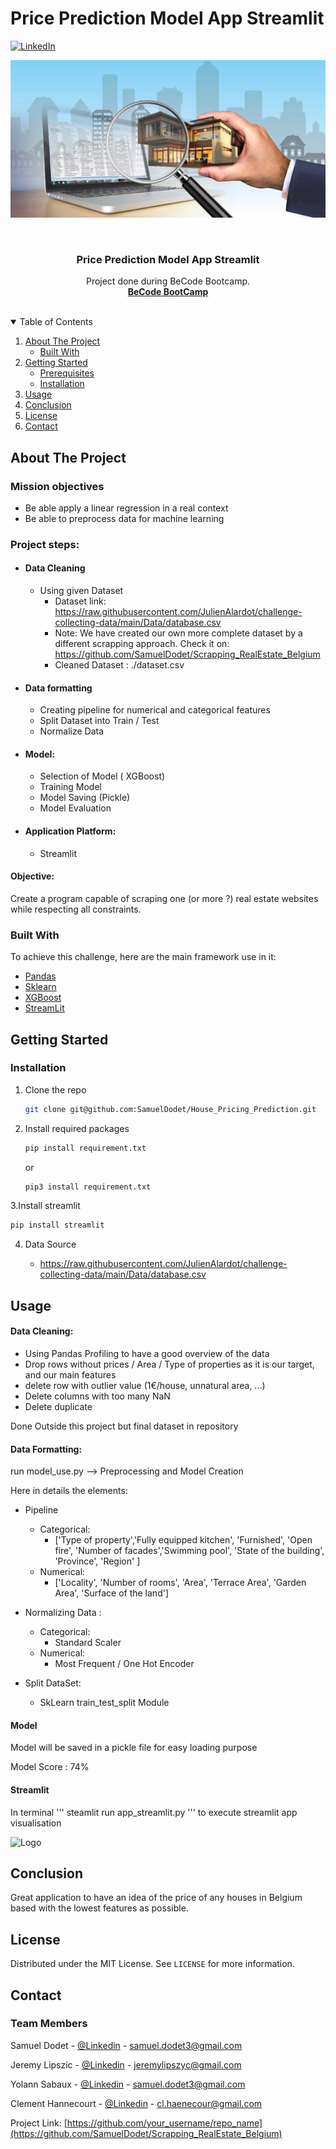 # Price Prediction Model App Streamlit



[![LinkedIn][linkedin-shield]](https://www.linkedin.com/in/samuel-dodet/)


![Logo](https://github.com/SamuelDodet/Scrapping_RealEstate_Belgium/blob/main/image/logo.png)
<!-- PROJECT LOGO -->
<br />
<p align="center">
    

  <h3 align="center">Price Prediction Model App Streamlit</h3>

  <p align="center">
    Project done during BeCode Bootcamp.
    <br />
    <a href="https://becode.org/learn/ai-bootcamp/"><strong> BeCode BootCamp </strong></a>
    <br />
    <br />

  </p>
</p>



<!-- TABLE OF CONTENTS -->
<details open="open">
  <summary>Table of Contents</summary>
  <ol>
    <li>
      <a href="#about-the-project">About The Project</a>
      <ul>
        <li><a href="#built-with">Built With</a></li>
      </ul>
    </li>
    <li>
      <a href="#getting-started">Getting Started</a>
      <ul>
        <li><a href="#prerequisites">Prerequisites</a></li>
        <li><a href="#installation">Installation</a></li>
      </ul>
    </li>
    <li><a href="#usage">Usage</a></li>
    <li><a href="#roadmap">Conclusion</a></li>
    <li><a href="#license">License</a></li>
    <li><a href="#contact">Contact</a></li>
  </ol>
</details>



<!-- ABOUT THE PROJECT -->
## About The Project


### Mission objectives
- Be able apply a linear regression in a real context
- Be able to preprocess data for machine learning

### Project steps:
- #### Data Cleaning
  * Using given Dataset
    * Dataset link: https://raw.githubusercontent.com/JulienAlardot/challenge-collecting-data/main/Data/database.csv
    * Note: We have created our own more complete dataset by a different scrapping approach. 
      Check it on: https://github.com/SamuelDodet/Scrapping_RealEstate_Belgium
    * Cleaned Dataset : ./dataset.csv
    

- #### Data formatting
  * Creating pipeline for numerical and categorical features
  * Split Dataset into Train / Test
  * Normalize Data
    

- #### Model:
    * Selection of Model ( XGBoost)
    * Training Model
    * Model Saving (Pickle)
    * Model Evaluation

- #### Application Platform:
    * Streamlit
    
#### Objective:
Create a program capable of scraping one (or more ?) real estate websites while respecting all constraints.


### Built With

To achieve this challenge, here are the main framework use in it:

* [Pandas](https://pandas.pydata.org/)
* [Sklearn](https://scikit-learn.org/stable/)
* [XGBoost](https://xgboost.readthedocs.io/en/latest/)
* [StreamLit](https://streamlit.io/)




<!-- GETTING STARTED -->
## Getting Started



### Installation


1. Clone the repo
   ```sh
   git clone git@github.com:SamuelDodet/House_Pricing_Prediction.git
   ```
2. Install required packages
   ```sh
   pip install requirement.txt
   ```
   or
   ```sh
   pip3 install requirement.txt
   ```
3.Install streamlit
   ```sh
   pip install streamlit
   ```

4. Data Source
   
    * https://raw.githubusercontent.com/JulienAlardot/challenge-collecting-data/main/Data/database.csv



<!-- USAGE EXAMPLES -->
## Usage

#### Data Cleaning:
* Using Pandas Profiling to have a good overview of the data
* Drop rows without prices / Area / Type of properties as it is our target, and our main features
* delete row with outlier value (1€/house, unnatural area, ...)
* Delete columns with too many NaN 
* Delete duplicate

Done Outside this project but final dataset in repository
    
#### Data Formatting:

run model_use.py --> Preprocessing and Model Creation

Here in details the elements:

  * Pipeline
    * Categorical:
        * ['Type of property','Fully equipped kitchen', 'Furnished', 'Open fire',
                                    'Number of facades','Swimming pool', 'State of the building', 'Province', 'Region'
                                     ]
    * Numerical:
        * ['Locality', 'Number of rooms', 'Area', 'Terrace Area', 'Garden Area',
                                   'Surface of the land']
          
    
  * Normalizing Data : 
    * Categorical:
        * Standard Scaler
    * Numerical:
        * Most Frequent / One Hot Encoder
    
    
  *  Split DataSet:
        * SkLearn train_test_split Module
    

#### Model

Model will be saved in a pickle file for easy loading purpose

Model Score : 74%

#### Streamlit

In terminal ''' steamlit run app_streamlit.py
''' to execute streamlit app visualisation

![Logo](https://github.com/SamuelDodet/Belgian_Houses_Price_Prediction/blob/main/images/img.png)



<!-- ROADMAP -->
## Conclusion

Great application to have an idea of the price of any houses in Belgium based with the lowest features as possible.




<!-- LICENSE -->
## License

Distributed under the MIT License. See `LICENSE` for more information.



<!-- CONTACT -->
## Contact

### Team Members
Samuel Dodet - [@Linkedin](https://www.linkedin.com/in/samuel-dodet/) - samuel.dodet3@gmail.com

Jeremy Lipszic - [@Linkedin](https://www.linkedin.com/in/jeremy-lipszyc/) - jeremylipszyc@gmail.com

Yolann Sabaux - [@Linkedin](https://www.linkedin.com/in/samuel-dodet/) - samuel.dodet3@gmail.com

Clement Hannecourt - [@Linkedin](https://www.linkedin.com/in/haenecour/) - cl.haenecour@gmail.com

Project Link: [https://github.com/your_username/repo_name](https://github.com/SamuelDodet/Scrapping_RealEstate_Belgium)

[linkedin-shield]: https://img.shields.io/badge/-LinkedIn-black.svg?style=for-the-badge&logo=linkedin&colorB=555


